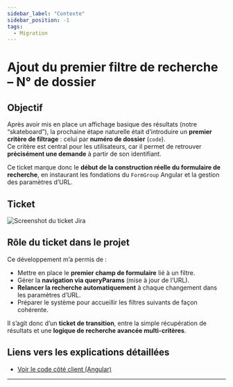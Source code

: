 ```yaml
---
sidebar_label: "Contexte"
sidebar_position: -1
tags:
  - Migration
---
```


# Ajout du premier filtre de recherche – N° de dossier

## Objectif

Après avoir mis en place un affichage basique des résultats (notre “skateboard”), la prochaine étape naturelle était d’introduire un **premier critère de filtrage** : celui par **numéro de dossier** (`code`).  
Ce critère est central pour les utilisateurs, car il permet de retrouver **précisément une demande** à partir de son identifiant.

Ce ticket marque donc le **début de la construction réelle du formulaire de recherche**, en instaurant les fondations du `FormGroup` Angular et la gestion des paramètres d’URL.

## Ticket 

![Screenshot du ticket Jira](/img/recherche_demande/ticket_filtre_num_dossier.png)

## Rôle du ticket dans le projet

Ce développement m’a permis de :

- Mettre en place le **premier champ de formulaire** lié à un filtre.
- Gérer la **navigation via queryParams** (mise à jour de l’URL).
- **Relancer la recherche automatiquement** à chaque changement dans les paramètres d’URL.
- Préparer le système pour accueillir les filtres suivants de façon cohérente.

Il s’agit donc d’un **ticket de transition**, entre la simple récupération de résultats et une **logique de recherche avancée multi-critères**.

## Liens vers les explications détaillées

- [Voir le code côté client (Angular)](./Cote-client.md)

---
